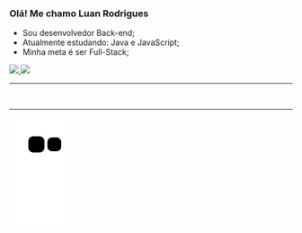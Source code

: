### Olá! Me chamo Luan Rodrigues
- Sou desenvolvedor Back-end;
- Atualmente estudando: Java e JavaScript;
- Minha meta é ser Full-Stack;

<div>
  <a href="htpps://github.com/devLuanRodrigues">
  <img height="180em" src="https://github-readme-stats.vercel.app/api?username=devLuanRodrigues&show_icons=true&theme=dark&include_all_commits=true&count_private=true"/>
  <img height="180em" src="https://github-readme-stats.vercel.app/api/top-langs/?username=devLuanRodrigues&layout=compact&langs_count=16&theme=dark"/>
 </div>
 
 ---
 <div style="display: inline_block"><br>
 </div>
 
 ---
 <div>
 
 </div>
 
 ![Snake animation](https://github.com/devLuanRodrigues/devLuanRodrigues/blob/output/github-contribution-grid-snake.svg)
